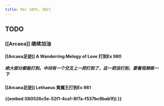 ```yaml
---
title: Mar 18th, 2021
---
```


## TODO
### [[Arcaea]] 继续加油
#### [[Arcaea足迹]] A Wanderring Melogy of Love 打到Ex 980
##### 绝大部分都能打到。中间有一个交互上一把打到了，这一把没打到，要看视频练一下
#### [[Arcaea足迹]] Lethaeus 黄魔王打到Ex 981
#### {{embed ((60526c5e-52f1-4ca1-8f7a-f537bc8bab1f)) }}
####
